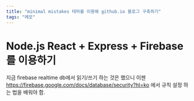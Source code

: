 ```yaml
---
title: "minimal mistakes 테마를 이용해 github.io 블로그 구축하기"
tags: "메모"
---
```


# Node.js React + Express + Firebase 를 이용하기

지금 firebase realtime db에서 읽기/쓰기 하는 것은 했으니 이젠 https://firebase.google.com/docs/database/security?hl=ko 에서 규칙 설정 하는 법을 배워야 함.